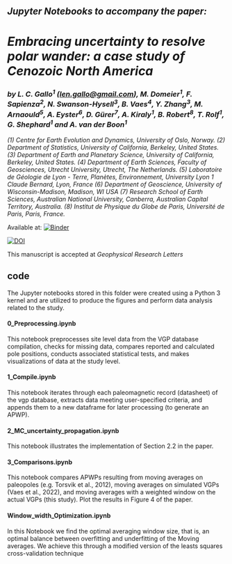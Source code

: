 ## ***Jupyter Notebooks to accompany the paper:***
    
# ***Embracing uncertainty to resolve polar wander: a case study of Cenozoic North America***

### ***by L. C. Gallo<sup>1<sup>*** *(len.gallo@gmail.com)****, M. Domeier<sup>1</sup>, F. Sapienza<sup>2</sup>, N. Swanson-Hysell<sup>3</sup>, B. Vaes<sup>4</sup>, Y. Zhang<sup>3</sup>, M. Arnaould<sup>5</sup>, A. Eyster<sup>6</sup>,  D. Gürer<sup>7</sup>, A. Kiraly<sup>1</sup>, B. Robert<sup>8</sup>, T. Rolf<sup>1</sup>, G. Shephard<sup>1</sup> and A. van der Boon<sup>1</sup>***

<!--   and ***-->


*(1) Centre for Earth Evolution and Dynamics, University of Oslo, Norway.*
*(2) Department of Statistics, University of California, Berkeley, United States.*
*(3) Department of Earth and Planetary Science, University of California, Berkeley, United States.*
*(4) Department of Earth Sciences, Faculty of Geosciences, Utrecht University, Utrecht, The Netherlands.*
*(5) Laboratoire de Géologie de Lyon - Terre, Planètes, Environnement, University Lyon 1 Claude Bernard, Lyon, France*
*(6) Department of Geoscience, University of Wisconsin-Madison, Madison, WI USA*
*(7) Research School of Earth Sciences, Australian National University, Canberra, Australian Capital Territory, Australia.*
*(8) Institut de Physique du Globe de Paris, Université de Paris, Paris, France.*

Available at: [![Binder](https://mybinder.org/badge_logo.svg)](https://mybinder.org/v2/gh/PolarWandering/Gallo_etal_2023_APWP_construction/HEAD)

[![DOI](https://zenodo.org/badge/599666881.svg)](https://zenodo.org/badge/latestdoi/599666881)

This manuscript is accepted at *Geophysical Research Letters*     

## code

The Jupyter notebooks stored in this folder were created using a Python 3 kernel and are utilized to produce the figures and perform data analysis related to the study.


#### 0_Preprocessing.ipynb
    
This notebook preprocesses site level data from the VGP database compilation, checks for missing data, compares reported and calculated pole positions, conducts associated statistical tests, and makes visualizations of data at the study level.    


#### 1_Compile.ipynb
    
This notebook iterates through each paleomagnetic record (datasheet) of the vgp database, extracts data meeting user-specified criteria, and appends them to a new dataframe for later processing (to generate an APWP).    

#### 2_MC_uncertainty_propagation.ipynb
    
This notebook illustrates the implementation of Section 2.2 in the paper.

#### 3_Comparisons.ipynb

This notebook compares APWPs resulting from moving averages on paleopoles (e.g. Torsvik et al., 2012), moving averages on simulated VGPs (Vaes et al., 2022), and moving averages with a weighted window on the actual VGPs (this study). Plot the results in Figure 4 of the paper.

#### Window_width_Optimization.ipynb    

In this Notebook we find the optimal averaging window size, that is, an optimal balance between overfitting and underfitting of the Moving averages. We achieve this through a modified version of the leasts squares cross-validation technique
